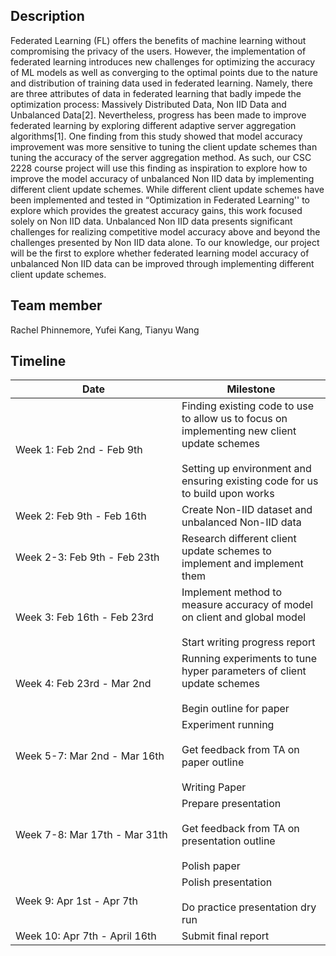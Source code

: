 ## Description
Federated Learning (FL) offers the benefits of machine learning without compromising the privacy of the users. However, the implementation of federated learning introduces new challenges for optimizing the accuracy of ML models as well as converging to the optimal points due to the nature and distribution of training data used in federated learning. Namely, there are three attributes of data in federated learning that badly impede the optimization process: Massively Distributed Data, Non IID Data and Unbalanced Data[2]. Nevertheless, progress has been made to improve federated learning by exploring different adaptive server aggregation algorithms[1]. One finding from this study showed that model accuracy improvement was more sensitive to tuning the client update schemes than tuning the accuracy of the server aggregation method. As such, our CSC 2228 course project will use this finding as inspiration to explore how to improve the model accuracy of unbalanced Non IID data by implementing different client update schemes. While different client update schemes have been implemented and tested in “Optimization in Federated Learning'' to explore which provides the greatest accuracy gains, this work focused solely on Non IID data. Unbalanced Non IID data presents significant challenges for realizing competitive model accuracy above and beyond the challenges presented by Non IID data alone. To our knowledge, our project will be the first to explore whether federated learning model accuracy of unbalanced Non IID data can be improved through implementing different client update schemes.

## Team member
Rachel Phinnemore, Yufei Kang, Tianyu Wang

## Timeline
<table>
  <thead>
    <tr>
      <th style="text-align: center", width=250px>Date</th>
      <th style="text-align: center">Milestone</th>
    </tr>
  </thead>
  <tbody>
    <tr>
      <td>Week 1: Feb 2nd - Feb 9th </td>
      <td>Finding existing code to use to allow us to focus on implementing new client update schemes <br/><br/>
        Setting up environment and ensuring existing code for us to build upon works </td>
    </tr>
    <tr>
      <td>Week 2: Feb 9th - Feb 16th </td>
      <td>Create Non-IID dataset and unbalanced Non-IID data </td>
    </tr>
    <tr>
      <td>Week 2-3: Feb 9th - Feb 23th</td>
      <td>Research different client update schemes to implement and implement them </td>
    </tr>
    <tr>
      <td> Week 3: Feb 16th - Feb 23rd </td>
      <td> Implement method to measure accuracy of model on client and global model <br/><br/>
        Start writing progress report</td>
    </tr>
    <tr>
      <td> Week 4: Feb 23rd - Mar 2nd  </td>
      <td> 
        Running experiments to tune hyper parameters of client update schemes <br/><br/>
        Begin outline for paper 
      </td>
    </tr>
    <tr>
      <td> Week 5-7: Mar 2nd - Mar 16th </td>
      <td> 
        Experiment running <br/><br/>
        Get feedback from TA on paper outline <br/><br/>
        Writing Paper 
      </td>
    </tr>
    <tr>
      <td> Week 7-8: Mar 17th - Mar 31th </td>
      <td> 
        Prepare presentation <br/><br/>
        Get feedback from TA on presentation outline <br/><br/>
        Polish paper
      </td>
    </tr>
    <tr>
      <td> Week 9: Apr 1st - Apr 7th </td>
      <td> 
        Polish presentation <br/><br/>
        Do practice presentation dry run 
      </td>
    </tr>
    <tr>
      <td> Week 10: Apr 7th - April 16th </td>
      <td>
        Submit final report
      </td>
    </tr>
  </tbody>
</table>
